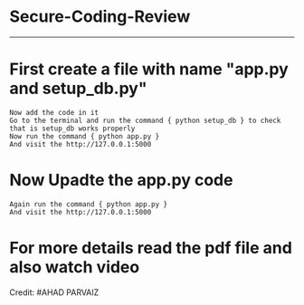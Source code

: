 # Secure-Coding-Review
---
# First create a file with name "app.py and setup_db.py"
    Now add the code in it 
    Go to the terminal and run the command { python setup_db } to check that is setup_db works properly 
    Now run the command { python app.py } 
    And visit the http://127.0.0.1:5000

# Now Upadte the app.py code 
    Again run the command { python app.py } 
    And visit the http://127.0.0.1:5000

# For more details read the pdf file and also watch video 

Credit: 
    #AHAD PARVAIZ

